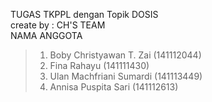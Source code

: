 TUGAS TKPPL dengan Topik DOSIS<br> 
create by : CH'S TEAM<br>
NAMA ANGGOTA

> 1. Boby Christyawan T. Zai (141112044)
> 2. Fina Rahayu (141111430)
> 3. Ulan Machfriani Sumardi (141113449)
> 4. Annisa Puspita Sari (141112613)
